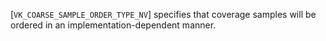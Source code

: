 [`VK_COARSE_SAMPLE_ORDER_TYPE_NV`] specifies that coverage
samples will be ordered in an implementation-dependent manner.